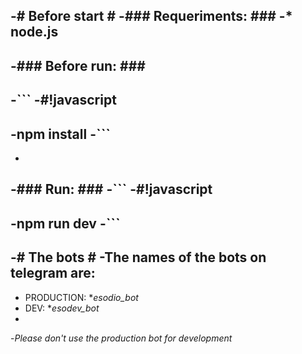 -# Before start #
 -### Requeriments: ###
 -* node.js
 -
 -### Before run: ###
 -
 -```
 -#!javascript
 -
 -npm install
 -```
 -
 - 
 -### Run: ###
 -```
 -#!javascript
 -
 -npm run dev
 -```
 -
 -# The bots #
 -The names of the bots on telegram are:
 -
 - PRODUCTION: **esodio_bot*
 - DEV: **esodev_bot*
 - 
 -*Please don't use the production bot for development*

